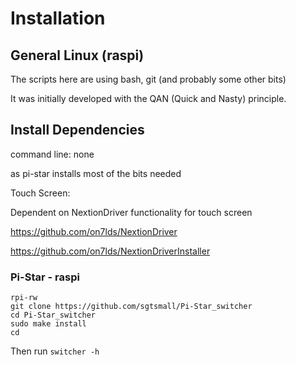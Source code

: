 # Installation

## General Linux (raspi)
 The scripts here are using bash, git (and probably some other bits)

It was initially developed with the QAN (Quick and Nasty) principle.

## Install Dependencies

command line: none

as pi-star installs most of the bits needed

Touch Screen:

Dependent on NextionDriver functionality for touch screen

https://github.com/on7lds/NextionDriver

https://github.com/on7lds/NextionDriverInstaller


### Pi-Star - raspi

```
rpi-rw
git clone https://github.com/sgtsmall/Pi-Star_switcher
cd Pi-Star_switcher
sudo make install
cd

```

Then run
```switcher -h```
